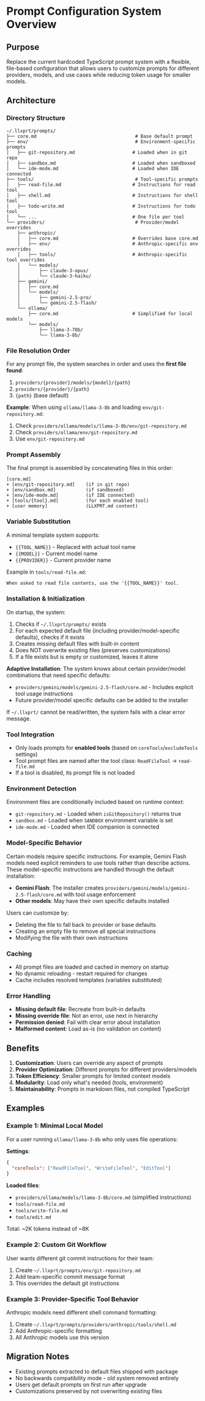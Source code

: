 # Prompt Configuration System Overview

## Purpose

Replace the current hardcoded TypeScript prompt system with a flexible, file-based configuration that allows users to customize prompts for different providers, models, and use cases while reducing token usage for smaller models.

## Architecture

### Directory Structure

```
~/.llxprt/prompts/
├── core.md                                    # Base default prompt
├── env/                                       # Environment-specific prompts
│   ├── git-repository.md                     # Loaded when in git repo
│   ├── sandbox.md                            # Loaded when sandboxed
│   └── ide-mode.md                           # Loaded when IDE connected
├── tools/                                     # Tool-specific prompts
│   ├── read-file.md                          # Instructions for read tool
│   ├── shell.md                              # Instructions for shell tool
│   ├── todo-write.md                         # Instructions for todo tool
│   └── ...                                   # One file per tool
└── providers/                                 # Provider/model overrides
    ├── anthropic/
    │   ├── core.md                           # Overrides base core.md
    │   ├── env/                              # Anthropic-specific env overrides
    │   ├── tools/                            # Anthropic-specific tool overrides
    │   └── models/
    │       ├── claude-3-opus/
    │       └── claude-3-haiku/
    ├── gemini/
    │   ├── core.md
    │   └── models/
    │       ├── gemini-2.5-pro/
    │       └── gemini-2.5-flash/
    └── ollama/
        ├── core.md                           # Simplified for local models
        └── models/
            ├── llama-3-70b/
            └── llama-3-8b/
```

### File Resolution Order

For any prompt file, the system searches in order and uses the **first file found**:

1. `providers/{provider}/models/{model}/{path}`
2. `providers/{provider}/{path}`  
3. `{path}` (base default)

**Example**: When using `ollama/llama-3-8b` and loading `env/git-repository.md`:
1. Check `providers/ollama/models/llama-3-8b/env/git-repository.md`
2. Check `providers/ollama/env/git-repository.md`
3. Use `env/git-repository.md`

### Prompt Assembly

The final prompt is assembled by concatenating files in this order:

```
[core.md]
+ [env/git-repository.md]    (if in git repo)
+ [env/sandbox.md]           (if sandboxed)
+ [env/ide-mode.md]          (if IDE connected)
+ [tools/{tool}.md]          (for each enabled tool)
+ [user memory]              (LLXPRT.md content)
```

### Variable Substitution

A minimal template system supports:

- `{{TOOL_NAME}}` - Replaced with actual tool name
- `{{MODEL}}` - Current model name
- `{{PROVIDER}}` - Current provider name

Example in `tools/read-file.md`:
```markdown
When asked to read file contents, use the '{{TOOL_NAME}}' tool.
```

### Installation & Initialization

On startup, the system:

1. Checks if `~/.llxprt/prompts/` exists
2. For each expected default file (including provider/model-specific defaults), checks if it exists
3. Creates missing default files with built-in content
4. Does NOT overwrite existing files (preserves customizations)
5. If a file exists but is empty or customized, leaves it alone

**Adaptive Installation**: The system knows about certain provider/model combinations that need specific defaults:
- `providers/gemini/models/gemini-2.5-flash/core.md` - Includes explicit tool usage instructions
- Future provider/model specific defaults can be added to the installer

If `~/.llxprt/` cannot be read/written, the system fails with a clear error message.

### Tool Integration

- Only loads prompts for **enabled tools** (based on `coreTools`/`excludeTools` settings)
- Tool prompt files are named after the tool class: `ReadFileTool` → `read-file.md`
- If a tool is disabled, its prompt file is not loaded

### Environment Detection

Environment files are conditionally included based on runtime context:

- `git-repository.md` - Loaded when `isGitRepository()` returns true
- `sandbox.md` - Loaded when `SANDBOX` environment variable is set
- `ide-mode.md` - Loaded when IDE companion is connected

### Model-Specific Behavior

Certain models require specific instructions. For example, Gemini Flash models need explicit reminders to use tools rather than describe actions. These model-specific instructions are handled through the default installation:

- **Gemini Flash**: The installer creates `providers/gemini/models/gemini-2.5-flash/core.md` with tool usage enforcement
- **Other models**: May have their own specific defaults installed

Users can customize by:
- Deleting the file to fall back to provider or base defaults
- Creating an empty file to remove all special instructions
- Modifying the file with their own instructions

### Caching

- All prompt files are loaded and cached in memory on startup
- No dynamic reloading - restart required for changes
- Cache includes resolved templates (variables substituted)

### Error Handling

- **Missing default file**: Recreate from built-in defaults
- **Missing override file**: Not an error, use next in hierarchy
- **Permission denied**: Fail with clear error about installation
- **Malformed content**: Load as-is (no validation on content)

## Benefits

1. **Customization**: Users can override any aspect of prompts
2. **Provider Optimization**: Different prompts for different providers/models
3. **Token Efficiency**: Smaller prompts for limited context models
4. **Modularity**: Load only what's needed (tools, environment)
5. **Maintainability**: Prompts in markdown files, not compiled TypeScript

## Examples

### Example 1: Minimal Local Model

For a user running `ollama/llama-3-8b` who only uses file operations:

**Settings**:
```json
{
  "coreTools": ["ReadFileTool", "WriteFileTool", "EditTool"]
}
```

**Loaded files**:
- `providers/ollama/models/llama-3-8b/core.md` (simplified instructions)
- `tools/read-file.md`
- `tools/write-file.md`
- `tools/edit.md`

Total: ~2K tokens instead of ~8K

### Example 2: Custom Git Workflow

User wants different git commit instructions for their team:

1. Create `~/.llxprt/prompts/env/git-repository.md`
2. Add team-specific commit message format
3. This overrides the default git instructions

### Example 3: Provider-Specific Tool Behavior  

Anthropic models need different shell command formatting:

1. Create `~/.llxprt/prompts/providers/anthropic/tools/shell.md`
2. Add Anthropic-specific formatting
3. All Anthropic models use this version

## Migration Notes

- Existing prompts extracted to default files shipped with package
- No backwards compatibility mode - old system removed entirely
- Users get default prompts on first run after upgrade
- Customizations preserved by not overwriting existing files